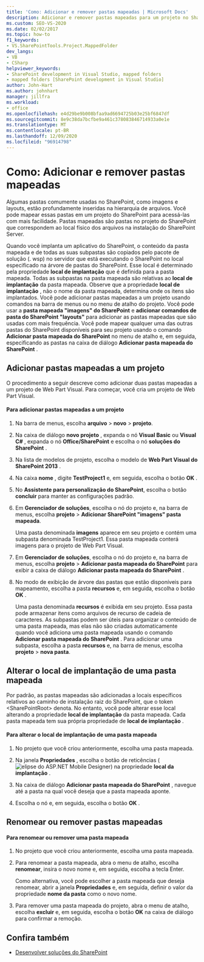 ```yaml
---
title: 'Como: Adicionar e remover pastas mapeadas | Microsoft Docs'
description: Adicionar e remover pastas mapeadas para um projeto no SharePoint.  Alterar o local de implantação de uma pasta mapeada. Renomear ou remover pastas mapeadas.
ms.custom: SEO-VS-2020
ms.date: 02/02/2017
ms.topic: how-to
f1_keywords:
- VS.SharePointTools.Project.MappedFolder
dev_langs:
- VB
- CSharp
helpviewer_keywords:
- SharePoint development in Visual Studio, mapped folders
- mapped folders [SharePoint development in Visual Studio]
author: John-Hart
ms.author: johnhart
manager: jillfra
ms.workload:
- office
ms.openlocfilehash: e4d29be9b008bfaa9ad6694725b03e25bf6847df
ms.sourcegitcommit: 8e9c38da7bcfbe9a461c378083846714933a0e1e
ms.translationtype: MT
ms.contentlocale: pt-BR
ms.lasthandoff: 12/09/2020
ms.locfileid: "96914798"
---
```

# <a name="how-to-add-and-remove-mapped-folders"></a>Como: Adicionar e remover pastas mapeadas
  Algumas pastas comumente usadas no SharePoint, como imagens e layouts, estão profundamente inseridas na hierarquia de arquivos. Você pode mapear essas pastas em um projeto do SharePoint para acessá-las com mais facilidade. Pastas mapeadas são pastas no projeto do SharePoint que correspondem ao local físico dos arquivos na instalação do SharePoint Server.

 Quando você implanta um aplicativo do SharePoint, o conteúdo da pasta mapeada e de todas as suas subpastas são copiados pelo pacote de solução (. wsp) no servidor que está executando o SharePoint no local especificado na árvore de pastas do SharePoint. Esse local é determinado pela propriedade **local de implantação** que é definida para a pasta mapeada. Todas as subpastas na pasta mapeada são relativas ao **local de implantação** da pasta mapeada. Observe que a propriedade **local de implantação** , não o nome da pasta mapeada, determina onde os itens são implantados.
Você pode adicionar pastas mapeadas a um projeto usando comandos na barra de menus ou no menu de atalho do projeto. Você pode usar a **pasta mapeada "imagens" do SharePoint** e **adicionar comandos de pasta do SharePoint "layouts"** para adicionar as pastas mapeadas que são usadas com mais frequência. Você pode mapear qualquer uma das outras pastas do SharePoint disponíveis para seu projeto usando o comando **Adicionar pasta mapeada do SharePoint** no menu de atalho e, em seguida, especificando as pastas na caixa de diálogo **Adicionar pasta mapeada do SharePoint** .

## <a name="add-mapped-folders-to-a-project"></a>Adicionar pastas mapeadas a um projeto
 O procedimento a seguir descreve como adicionar duas pastas mapeadas a um projeto de Web Part Visual. Para começar, você cria um projeto de Web Part Visual.

#### <a name="to-add-mapped-folders-to-a-project"></a>Para adicionar pastas mapeadas a um projeto

1. Na barra de menus, escolha **arquivo**  >  **novo**  >  **projeto**.

2. Na caixa de diálogo **novo projeto** , expanda o nó **Visual Basic** ou **Visual C#** , expanda o nó **Office/SharePoint** e escolha o nó **soluções do SharePoint** .

3. Na lista de modelos de projeto, escolha o modelo de **Web Part Visual do SharePoint 2013** .

4. Na caixa **nome** , digite **TestProject1** e, em seguida, escolha o botão **OK** .

5. No **Assistente para personalização do SharePoint**, escolha o botão **concluir** para manter as configurações padrão.

6. Em **Gerenciador de soluções**, escolha o nó do projeto e, na barra de menus, escolha **projeto**  >  **Adicionar SharePoint "imagens" pasta mapeada**.

     Uma pasta denominada **imagens** aparece em seu projeto e contém uma subpasta denominada TestProject1. Essa pasta mapeada conterá imagens para o projeto de Web Part Visual.

7. Em **Gerenciador de soluções**, escolha o nó do projeto e, na barra de menus, escolha **projeto**  >  **Adicionar pasta mapeada do SharePoint** para exibir a caixa de diálogo **Adicionar pasta mapeada do SharePoint** .

8. No modo de exibição de árvore das pastas que estão disponíveis para mapeamento, escolha a pasta **recursos** e, em seguida, escolha o botão **OK** .

     Uma pasta denominada **recursos** é exibida em seu projeto. Essa pasta pode armazenar itens como arquivos de recurso de cadeia de caracteres. As subpastas podem ser úteis para organizar o conteúdo de uma pasta mapeada, mas elas não são criadas automaticamente quando você adiciona uma pasta mapeada usando o comando **Adicionar pasta mapeada do SharePoint** . Para adicionar uma subpasta, escolha a pasta **recursos** e, na barra de menus, escolha **projeto**  >  **nova pasta**.

## <a name="change-the-deployment-location-of-a-mapped-folder"></a>Alterar o local de implantação de uma pasta mapeada
 Por padrão, as pastas mapeadas são adicionadas a locais específicos relativos ao caminho de instalação raiz do SharePoint, que o token \<SharePointRoot> denota. No entanto, você pode alterar esse local alterando a propriedade **local de implantação** da pasta mapeada. Cada pasta mapeada tem sua própria propriedade de **local de implantação** .

#### <a name="to-change-the-deployment-location-of-a-mapped-folder"></a>Para alterar o local de implantação de uma pasta mapeada

1. No projeto que você criou anteriormente, escolha uma pasta mapeada.

2. Na janela **Propriedades** , escolha o botão de reticências (![elipse do ASP.NET Mobile Designer](../sharepoint/media/mwellipsis.gif "Elipse do designer móvel ASP.NET")) na propriedade **local da implantação** .

3. Na caixa de diálogo **Adicionar pasta mapeada do SharePoint** , navegue até a pasta na qual você deseja que a pasta mapeada aponte.

4. Escolha o nó e, em seguida, escolha o botão **OK** .

## <a name="rename-or-remove-mapped-folders"></a>Renomear ou remover pastas mapeadas

#### <a name="to-rename-or-remove-a-mapped-folder"></a>Para renomear ou remover uma pasta mapeada

1. No projeto que você criou anteriormente, escolha uma pasta mapeada.

2. Para renomear a pasta mapeada, abra o menu de atalho, escolha **renomear**, insira o novo nome e, em seguida, escolha a tecla Enter.

     Como alternativa, você pode escolher a pasta mapeada que deseja renomear, abrir a janela **Propriedades** e, em seguida, definir o valor da propriedade **nome da pasta** como o novo nome.

3. Para remover uma pasta mapeada do projeto, abra o menu de atalho, escolha **excluir** e, em seguida, escolha o botão **OK** na caixa de diálogo para confirmar a remoção.

## <a name="see-also"></a>Confira também
- [Desenvolver soluções do SharePoint](../sharepoint/developing-sharepoint-solutions.md)
